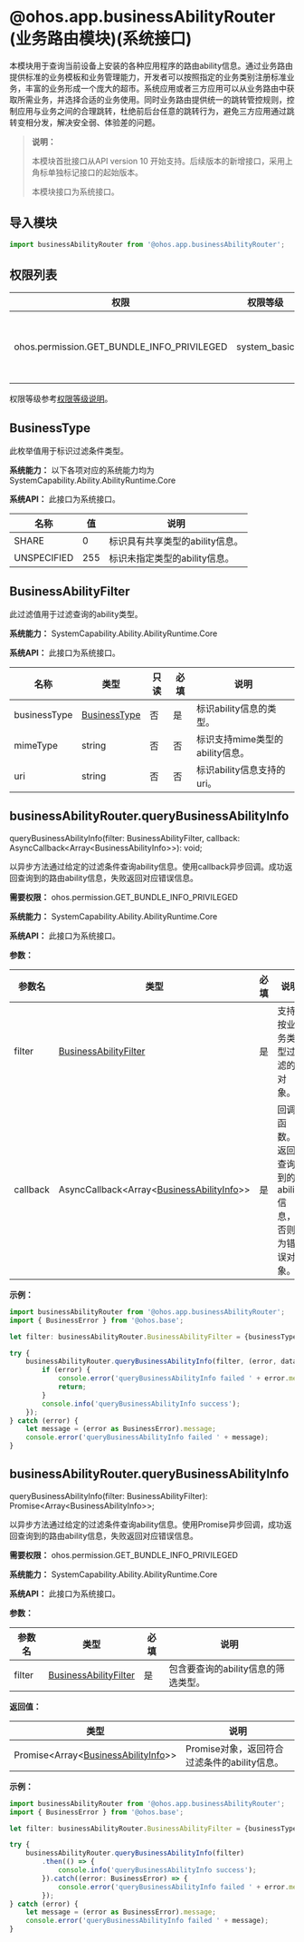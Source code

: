 # @ohos.app.businessAbilityRouter (业务路由模块)(系统接口)

本模块用于查询当前设备上安装的各种应用程序的路由ability信息。通过业务路由提供标准的业务模板和业务管理能力，开发者可以按照指定的业务类别注册标准业务，丰富的业务形成一个庞大的超市。系统应用或者三方应用可以从业务路由中获取所需业务，并选择合适的业务使用。同时业务路由提供统一的跳转管控规则，控制应用与业务之间的合理跳转，杜绝前后台任意的跳转行为，避免三方应用通过跳转变相分发，解决安全弱、体验差的问题。

> **说明：**
>
> 本模块首批接口从API version 10 开始支持。后续版本的新增接口，采用上角标单独标记接口的起始版本。
>
>本模块接口为系统接口。

## 导入模块

``` ts
import businessAbilityRouter from '@ohos.app.businessAbilityRouter';
```

## 权限列表

| 权限                                       | 权限等级     | 描述                 |
| ------------------------------------------ | ------------ | -------------------- |
| ohos.permission.GET_BUNDLE_INFO_PRIVILEGED | system_basic | 可查询所有应用信息。 |

权限等级参考[权限等级说明](../../security/AccessToken/app-permission-mgmt-overview.md#权限apl等级)。

## BusinessType

此枚举值用于标识过滤条件类型。

**系统能力：** 以下各项对应的系统能力均为SystemCapability.Ability.AbilityRuntime.Core

**系统API：**  此接口为系统接口。

| 名称        | 值   | 说明                                 |
| ----------- | ---- | ------------------------------------ |
| SHARE       | 0    | 标识具有共享类型的ability信息。 |
| UNSPECIFIED | 255  | 标识未指定类型的ability信息。   |

## BusinessAbilityFilter

此过滤值用于过滤查询的ability类型。

**系统能力：** SystemCapability.Ability.AbilityRuntime.Core

**系统API：**  此接口为系统接口。

| 名称         | 类型         | 只读 | 必填 | 说明                                   |
| ------------ | ------------ | ---- | ---- | -------------------------------------- |
| businessType | [BusinessType](#businesstype) | 否   | 是   | 标识ability信息的类型。           |
| mimeType     | string       | 否   | 否   | 标识支持mime类型的ability信息。 |
| uri          | string       | 否   | 否   | 标识ability信息支持的uri。        |

## businessAbilityRouter.queryBusinessAbilityInfo

queryBusinessAbilityInfo(filter: BusinessAbilityFilter, callback: AsyncCallback\<Array\<BusinessAbilityInfo\>\>): void;

以异步方法通过给定的过滤条件查询ability信息。使用callback异步回调。成功返回查询到的路由ability信息，失败返回对应错误信息。

**需要权限：** ohos.permission.GET_BUNDLE_INFO_PRIVILEGED

**系统能力：** SystemCapability.Ability.AbilityRuntime.Core

**系统API：**  此接口为系统接口。

**参数：**

| 参数名       | 类型     | 必填   | 说明                                    |
| ----------- | ------ | ---- | --------------------------------------- |
| filter | [BusinessAbilityFilter](#businessabilityfilter) | 是    | 支持按业务类型过滤的对象。 |
| callback | AsyncCallback\<Array\<[BusinessAbilityInfo](../apis/js-apis-bundleManager-businessAbilityInfo.md#businessabilityinfo)\>\> | 是 | 回调函数。返回查询到的ability信息，否则为错误对象。 |

**示例：**

```ts
import businessAbilityRouter from '@ohos.app.businessAbilityRouter';
import { BusinessError } from '@ohos.base';

let filter: businessAbilityRouter.BusinessAbilityFilter = {businessType: businessAbilityRouter.BusinessType.SHARE};

try {
    businessAbilityRouter.queryBusinessAbilityInfo(filter, (error, data) => {
        if (error) {
            console.error('queryBusinessAbilityInfo failed ' + error.message);
            return;
        }
        console.info('queryBusinessAbilityInfo success');
    });
} catch (error) {
    let message = (error as BusinessError).message;
    console.error('queryBusinessAbilityInfo failed ' + message);
}
```

## businessAbilityRouter.queryBusinessAbilityInfo

queryBusinessAbilityInfo(filter: BusinessAbilityFilter): Promise\<Array\<BusinessAbilityInfo\>\>;

以异步方法通过给定的过滤条件查询ability信息。使用Promise异步回调，成功返回查询到的路由ability信息，失败返回对应错误信息。

**需要权限：** ohos.permission.GET_BUNDLE_INFO_PRIVILEGED

**系统能力：** SystemCapability.Ability.AbilityRuntime.Core

**系统API：**  此接口为系统接口。

**参数：**

| 参数名       | 类型                              | 必填   | 说明                                    |
| ----------- | ------------------------------- | ---- | --------------------------------------- |
| filter | [BusinessAbilityFilter](#businessabilityfilter) | 是    | 包含要查询的ability信息的筛选类型。  |

**返回值：**

| 类型                                                         | 说明                                        |
| ------------------------------------------------------------ | ------------------------------------------- |
| Promise\<Array\<[BusinessAbilityInfo](../apis/js-apis-bundleManager-businessAbilityInfo.md#businessabilityinfo)\>\> | Promise对象，返回符合过滤条件的ability信息。 |

**示例：**

```ts
import businessAbilityRouter from '@ohos.app.businessAbilityRouter';
import { BusinessError } from '@ohos.base';

let filter: businessAbilityRouter.BusinessAbilityFilter = {businessType: businessAbilityRouter.BusinessType.SHARE};

try {
    businessAbilityRouter.queryBusinessAbilityInfo(filter)
        .then(() => {
            console.info('queryBusinessAbilityInfo success');
        }).catch((error: BusinessError) => {
            console.error('queryBusinessAbilityInfo failed ' + error.message);
        });
} catch (error) {
    let message = (error as BusinessError).message;
    console.error('queryBusinessAbilityInfo failed ' + message);
}
```
